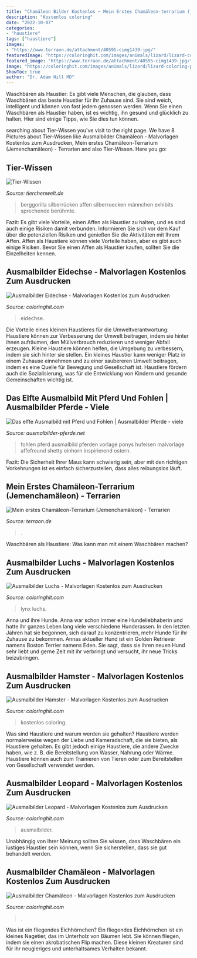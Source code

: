 ```yaml
---
title: "Chamäleon Bilder Kostenlos ~ Mein Erstes Chamäleon-terrarium (jemenchamäleon)"
description: "Kostenlos coloring"
date: "2022-10-07"
categories:
- "haustiere"
tags: ["haustiere"]
images:
- "https://www.terraon.de/attachment/40595-cimg1439-jpg/"
featuredImage: "https://coloringhit.com/images/animals/lizard/lizard-coloring-pages-6.jpg"
featured_image: "https://www.terraon.de/attachment/40595-cimg1439-jpg/"
image: "https://coloringhit.com/images/animals/lizard/lizard-coloring-pages-6.jpg"
ShowToc: true
author: "Dr. Adam Hill MD"
---
```



Waschbären als Haustier:
Es gibt viele Menschen, die glauben, dass Waschbären das beste Haustier für ihr Zuhause sind. Sie sind weich, intelligent und können von fast jedem genossen werden. Wenn Sie einen Waschbären als Haustier haben, ist es wichtig, ihn gesund und glücklich zu halten. Hier sind einige Tipps, wie Sie dies tun können.

	

		
searching about Tier-Wissen you've visit to the right page. We have 8 Pictures about Tier-Wissen like Ausmalbilder Chamäleon - Malvorlagen Kostenlos zum Ausdrucken, Mein erstes Chamäleon-Terrarium (Jemenchamäleon) - Terrarien and also Tier-Wissen. Here you go:
		
    
## Tier-Wissen

<img loading=lazy src="http://www.tierchenwelt.de/images/stories/fotos/saeugetiere/affen/gorilla/gorilla_silberruecken_m.jpg" onerror="this.onerror=null;this.src='https://tse3.mm.bing.net/th?id=OIP.4sf0zsLOMopIaEHRVZQJ8AAAAA&amp;pid=15.1';" alt="Tier-Wissen">

_Source: tierchenwelt.de_

>berggorilla silberrücken affen silberruecken männchen exhibits sprechende berühmte. 

	

Fazit: Es gibt viele Vorteile, einen Affen als Haustier zu halten, und es sind auch einige Risiken damit verbunden. Informieren Sie sich vor dem Kauf über die potenziellen Risiken und genießen Sie die Aktivitäten mit Ihrem Affen.
Affen als Haustiere können viele Vorteile haben, aber es gibt auch einige Risiken. Bevor Sie einen Affen als Haustier kaufen, sollten Sie die Einzelheiten kennen.

    
## Ausmalbilder Eidechse - Malvorlagen Kostenlos Zum Ausdrucken

<img loading=lazy src="https://coloringhit.com/images/animals/lizard/lizard-coloring-pages-6.jpg" onerror="this.onerror=null;this.src='https://tse3.mm.bing.net/th?id=OIP.dq1mgcIE9btgM7Igww0i1AHaJ4&amp;pid=15.1';" alt="Ausmalbilder Eidechse - Malvorlagen Kostenlos zum Ausdrucken">

_Source: coloringhit.com_

>eidechse. 

	

Die Vorteile eines kleinen Haustieres für die Umweltverantwortung: Haustiere können zur Verbesserung der Umwelt beitragen, indem sie hinter ihnen aufräumen, den Müllverbrauch reduzieren und weniger Abfall erzeugen.
Kleine Haustiere können helfen, die Umgebung zu verbessern, indem sie sich hinter sie stellen. Ein kleines Haustier kann weniger Platz in einem Zuhause einnehmen und zu einer saubereren Umwelt beitragen, indem es eine Quelle für Bewegung und Gesellschaft ist. Haustiere fördern auch die Sozialisierung, was für die Entwicklung von Kindern und gesunde Gemeinschaften wichtig ist.

    
## Das Elfte Ausmalbild Mit Pferd Und Fohlen | Ausmalbilder Pferde - Viele

<img loading=lazy src="https://ausmalbilder-pferde.net/wp-content/uploads/2014/03/11-ausmalbild-pferd-300x424.png" onerror="this.onerror=null;this.src='https://tse1.mm.bing.net/th?id=OIP.tEoQT0fMHwThjlMs92BkbgAAAA&amp;pid=15.1';" alt="Das elfte Ausmalbild mit Pferd und Fohlen | Ausmalbilder Pferde - viele">

_Source: ausmalbilder-pferde.net_

>fohlen pferd ausmalbild pferden vorlage ponys hufeisen malvorlage affefreund shetty einhorn inspirierend ostern. 

	

Fazit: Die Sicherheit Ihrer Maus kann schwierig sein, aber mit den richtigen Vorkehrungen ist es einfach sicherzustellen, dass alles reibungslos läuft.

    
## Mein Erstes Chamäleon-Terrarium (Jemenchamäleon) - Terrarien

<img loading=lazy src="https://www.terraon.de/attachment/40595-cimg1439-jpg/" onerror="this.onerror=null;this.src='https://tse3.mm.bing.net/th?id=OIP.LP-oji5CAiWC9FNPQ6bLoQHaJ4&amp;pid=15.1';" alt="Mein erstes Chamäleon-Terrarium (Jemenchamäleon) - Terrarien">

_Source: terraon.de_

>. 

	

Waschbären als Haustiere: Was kann man mit einem Waschbären machen?

    
## Ausmalbilder Luchs - Malvorlagen Kostenlos Zum Ausdrucken

<img loading=lazy src="https://coloringhit.com/images/animals/Lynx/Lynx-animal-coloring-pages-342.jpg" onerror="this.onerror=null;this.src='https://tse1.mm.bing.net/th?id=OIP.teytGs5rtYlV-zXU5KPmAwHaJ4&amp;pid=15.1';" alt="Ausmalbilder Luchs - Malvorlagen Kostenlos zum Ausdrucken">

_Source: coloringhit.com_

>lynx luchs. 

	

Anna und ihre Hunde.
Anna war schon immer eine Hundeliebhaberin und hatte ihr ganzes Leben lang viele verschiedene Hunderassen. In den letzten Jahren hat sie begonnen, sich darauf zu konzentrieren, mehr Hunde für ihr Zuhause zu bekommen. Annas aktueller Hund ist ein Golden Retriever namens Boston Terrier namens Eden. Sie sagt, dass sie ihren neuen Hund sehr liebt und gerne Zeit mit ihr verbringt und versucht, ihr neue Tricks beizubringen.

    
## Ausmalbilder Hamster - Malvorlagen Kostenlos Zum Ausdrucken

<img loading=lazy src="https://coloringhit.com/images/animals/Hamster/Hamster-coloring-pages-1.jpg" onerror="this.onerror=null;this.src='https://tse4.mm.bing.net/th?id=OIP.aQNZqcg7g7fAnFJYTd1TOgHaJ4&amp;pid=15.1';" alt="Ausmalbilder Hamster - Malvorlagen Kostenlos zum Ausdrucken">

_Source: coloringhit.com_

>kostenlos coloring. 

	

Was sind Haustiere und warum werden sie gehalten?
Haustiere werden normalerweise wegen der Liebe und Kameradschaft, die sie bieten, als Haustiere gehalten. Es gibt jedoch einige Haustiere, die andere Zwecke haben, wie z. B. die Bereitstellung von Wasser, Nahrung oder Wärme. Haustiere können auch zum Trainieren von Tieren oder zum Bereitstellen von Gesellschaft verwendet werden.

    
## Ausmalbilder Leopard - Malvorlagen Kostenlos Zum Ausdrucken

<img loading=lazy src="https://coloringhit.com/images/animals/Leopard/thumbs/Leopard-coloring-pages-1.jpg" onerror="this.onerror=null;this.src='https://tse1.mm.bing.net/th?id=OIP.ASGd90bQxQxZl0dU5USh1AAAAA&amp;pid=15.1';" alt="Ausmalbilder Leopard - Malvorlagen Kostenlos zum Ausdrucken">

_Source: coloringhit.com_

>ausmalbilder. 

	

Unabhängig von Ihrer Meinung sollten Sie wissen, dass Waschbären ein lustiges Haustier sein können, wenn Sie sicherstellen, dass sie gut behandelt werden.

    
## Ausmalbilder Chamäleon - Malvorlagen Kostenlos Zum Ausdrucken

<img loading=lazy src="https://coloringhit.com/images/animals/Chameleon/Chameleon-coloring-pages-11.jpg" onerror="this.onerror=null;this.src='https://tse4.mm.bing.net/th?id=OIP.QFjdkweGtP44Ellvk8dN3wHaJ4&amp;pid=15.1';" alt="Ausmalbilder Chamäleon - Malvorlagen Kostenlos zum Ausdrucken">

_Source: coloringhit.com_

>. 

	

Was ist ein fliegendes Eichhörnchen?
Ein fliegendes Eichhörnchen ist ein kleines Nagetier, das im Unterholz von Bäumen lebt. Sie können fliegen, indem sie einen akrobatischen Flip machen. Diese kleinen Kreaturen sind für ihr neugieriges und unterhaltsames Verhalten bekannt.

